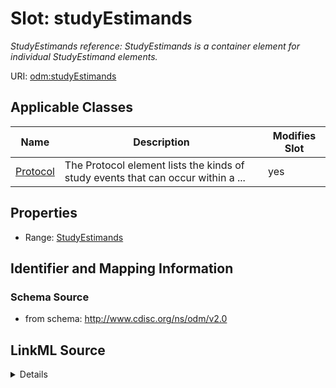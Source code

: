 # Slot: studyEstimands


_StudyEstimands reference: StudyEstimands is a container element for individual StudyEstimand elements._



URI: [odm:studyEstimands](http://www.cdisc.org/ns/odm/v2.0/studyEstimands)



<!-- no inheritance hierarchy -->




## Applicable Classes

| Name | Description | Modifies Slot |
| --- | --- | --- |
[Protocol](Protocol.md) | The Protocol element lists the kinds of study events that can occur within a ... |  yes  |







## Properties

* Range: [StudyEstimands](StudyEstimands.md)





## Identifier and Mapping Information







### Schema Source


* from schema: http://www.cdisc.org/ns/odm/v2.0




## LinkML Source

<details>
```yaml
name: studyEstimands
description: 'StudyEstimands reference: StudyEstimands is a container element for
  individual StudyEstimand elements.'
from_schema: http://www.cdisc.org/ns/odm/v2.0
rank: 1000
identifier: false
alias: studyEstimands
domain_of:
- Protocol
range: StudyEstimands

```
</details>